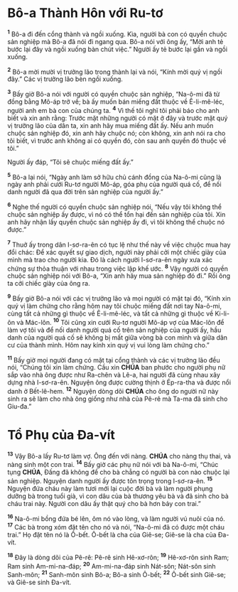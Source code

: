 # Bô-a Thành Hôn với Ru-tơ
<sup><b>1</b></sup> Bô-a đi đến cổng thành và ngồi xuống. Kìa, người bà con có quyền chuộc sản nghiệp mà Bô-a đã nói đi ngang qua. Bô-a nói với ông ấy, “Mời anh tẻ bước lại đây và ngồi xuống bàn chút việc.” Người ấy tẻ bước lại gần và ngồi xuống.

<sup><b>2</b></sup> Bô-a mời mười vị trưởng lão trong thành lại và nói, “Kính mời quý vị ngồi đây.” Các vị trưởng lão bèn ngồi xuống.

<sup><b>3</b></sup> Bấy giờ Bô-a nói với người có quyền chuộc sản nghiệp, “Na-ô-mi đã từ đồng bằng Mô-áp trở về; bà ấy muốn bán miếng đất thuộc về Ê-li-mê-léc, người anh em bà con của chúng ta. <sup><b>4</b></sup> Vì thế tôi nghĩ tôi phải báo cho anh biết và xin anh rằng: Trước mặt những người có mặt ở đây và trước mặt quý vị trưởng lão của dân ta, xin anh hãy mua miếng đất ấy. Nếu anh muốn chuộc sản nghiệp đó, xin anh hãy chuộc nó; còn không, xin anh nói ra cho tôi biết, vì trước anh không ai có quyền đó, còn sau anh quyền đó thuộc về tôi.”

Người ấy đáp, “Tôi sẽ chuộc miếng đất ấy.”

<sup><b>5</b></sup> Bô-a lại nói, “Ngày anh làm sở hữu chủ cánh đồng của Na-ô-mi cũng là ngày anh phải cưới Ru-tơ người Mô-áp, góa phụ của người quá cố, để nối danh người đã qua đời trên sản nghiệp của người ấy.”

<sup><b>6</b></sup> Nghe thế người có quyền chuộc sản nghiệp nói, “Nếu vậy tôi không thể chuộc sản nghiệp ấy được, vì nó có thể tổn hại đến sản nghiệp của tôi. Xin anh hãy nhận lấy quyền chuộc sản nghiệp ấy đi, vì tôi không thể chuộc nó được.”

<sup><b>7</b></sup> Thuở ấy trong dân I-sơ-ra-ên có tục lệ như thế này về việc chuộc mua hay đổi chác: Để xác quyết sự giao dịch, người này phải cởi một chiếc giày của mình mà trao cho người kia. Đó là cách người I-sơ-ra-ên ngày xưa xác chứng sự thỏa thuận với nhau trong việc lập khế ước. <sup><b>8</b></sup> Vậy người có quyền chuộc sản nghiệp nói với Bô-a, “Xin anh hãy mua sản nghiệp đó đi.” Rồi ông ta cởi chiếc giày của ông ra.

<sup><b>9</b></sup> Bấy giờ Bô-a nói với các vị trưởng lão và mọi người có mặt tại đó, “Kính xin quý vị làm chứng cho rằng hôm nay tôi chuộc miếng đất nơi tay Na-ô-mi, cùng tất cả những gì thuộc về Ê-li-mê-léc, và tất cả những gì thuộc về Ki-li-ôn và Mác-lôn. <sup><b>10</b></sup> Tôi cũng xin cưới Ru-tơ người Mô-áp vợ của Mác-lôn để làm vợ tôi và để nối danh người quá cố trên sản nghiệp của người ấy, hầu danh của người quá cố sẽ không bị mất giữa vòng bà con mình và giữa dân cư của thành mình. Hôm nay kính xin quý vị vui lòng làm chứng cho.”

<sup><b>11</b></sup> Bấy giờ mọi người đang có mặt tại cổng thành và các vị trưởng lão đều nói, “Chúng tôi xin làm chứng. Cầu xin **CHÚA** ban phước cho người phụ nữ sắp vào nhà ông được như Ra-chên và Lê-a, hai người đã cùng nhau xây dựng nhà I-sơ-ra-ên. Nguyện ông được cường thịnh ở Ép-ra-tha và được nổi danh ở Bết-lê-hem. <sup><b>12</b></sup> Nguyện dòng dõi **CHÚA** cho ông do người nữ này sinh ra sẽ làm cho nhà ông giống như nhà của Pê-rê mà Ta-ma đã sinh cho Giu-đa.”


# Tổ Phụ của Đa-vít
<sup><b>13</b></sup> Vậy Bô-a lấy Ru-tơ làm vợ. Ông đến với nàng. **CHÚA** cho nàng thụ thai, và nàng sinh một con trai. <sup><b>14</b></sup> Bấy giờ các phụ nữ nói với bà Na-ô-mi, “Chúc tụng **CHÚA**, Đấng đã không để cho bà chẳng có người bà con nào chuộc lại sản nghiệp. Nguyện danh người ấy được tôn trọng trong I-sơ-ra-ên. <sup><b>15</b></sup> Nguyện đứa cháu này làm tươi mới lại cuộc đời bà và làm người phụng dưỡng bà trong tuổi già, vì con dâu của bà thương yêu bà và đã sinh cho bà cháu trai này. Người con dâu ấy thật quý cho bà hơn bảy con trai.”

<sup><b>16</b></sup> Na-ô-mi bồng đứa bé lên, ôm nó vào lòng, và làm người vú nuôi của nó. <sup><b>17</b></sup> Các bà trong xóm đặt tên cho nó và nói, “Na-ô-mi đã có được một cháu trai.” Họ đặt tên nó là Ô-bết. Ô-bết là cha của Giê-se; Giê-se là cha của Đa-vít.

<sup><b>18</b></sup> Đây là dòng dõi của Pê-rê: Pê-rê sinh Hê-xơ-rôn; <sup><b>19</b></sup> Hê-xơ-rôn sinh Ram; Ram sinh Am-mi-na-đáp; <sup><b>20</b></sup> Am-mi-na-đáp sinh Nát-sôn; Nát-sôn sinh Sanh-môn; <sup><b>21</b></sup> Sanh-môn sinh Bô-a; Bô-a sinh Ô-bết; <sup><b>22</b></sup> Ô-bết sinh Giê-se; và Giê-se sinh Đa-vít.